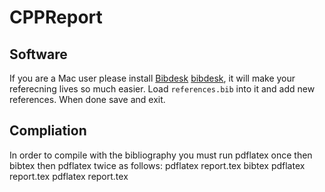 CPPReport
=========

Software
---------
If you are a Mac user please install [Bibdesk] [bibdesk], it will make your referecning lives so much easier.
Load `references.bib` into it and add new references. 
When done save and exit.

Compliation
-----------
In order to compile with the bibliography you must run pdflatex once then bibtex then pdflatex twice as follows:
    pdflatex report.tex
    bibtex
    pdflatex report.tex
    pdflatex report.tex


 [bibdesk]: http://bibdesk.sourceforge.net/  "Bibdesk Site"
